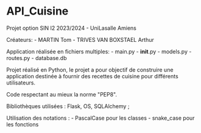# API_Cuisine
Projet option SIN I2 2023/2024 - UniLasalle Amiens

Créateurs:
    - MARTIN Tom
    - TRIVES VAN BOXSTAEL Arthur


Application réalisée en fichiers multiples:
    - main.py
    - __init__.py
    - models.py
    - routes.py
    - database.db

Projet réalisé en Python, le projet a pour objectif de construire une application destinée à fournir des recettes de
cuisine pour différents utilisateurs.

Code respectant au mieux la norme "PEP8".

Bibliothèques utilisées : Flask, OS, SQLAlchemy ;

Utilisation des notations :
                          - PascalCase pour les classes
                          - snake_case pour les fonctions
